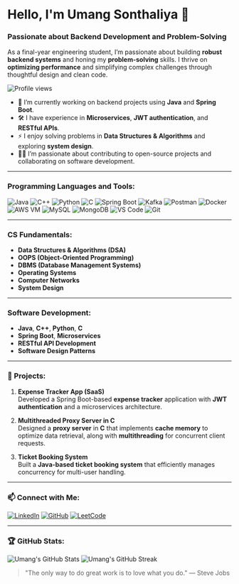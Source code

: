 # Hello, I'm Umang Sonthaliya 👋

### Passionate about Backend Development and Problem-Solving

As a final-year engineering student, I’m passionate about building **robust backend systems** and honing my **problem-solving** skills. I thrive on **optimizing performance** and simplifying complex challenges through thoughtful design and clean code.

 ![Profile views](https://komarev.com/ghpvc/?username=your-username&color=blue)

- 🌱 I’m currently working on backend projects using **Java** and **Spring Boot**.
- 🛠️ I have experience in **Microservices**, **JWT authentication**, and **RESTful APIs**.
- ⚡ I enjoy solving problems in **Data Structures & Algorithms** and exploring **system design**.
- 👨‍💻 I’m passionate about contributing to open-source projects and collaborating on software development.

---

### Programming Languages and Tools:
![Java](https://img.shields.io/badge/Java-blue?style=flat&logo=java)
![C++](https://img.shields.io/badge/C++-blue?style=flat&logo=cplusplus)
![Python](https://img.shields.io/badge/Python-blue?style=flat&logo=python)
![C](https://img.shields.io/badge/C-blue?style=flat&logo=c)
![Spring Boot](https://img.shields.io/badge/Spring_Boot-green?style=flat&logo=spring)
![Kafka](https://img.shields.io/badge/Kafka-grey?style=flat&logo=apachekafka)
![Postman](https://img.shields.io/badge/Postman-orange?style=flat&logo=postman)
![Docker](https://img.shields.io/badge/Docker-blue?style=flat&logo=docker)
![AWS VM](https://img.shields.io/badge/AWS_VM-orange?style=flat&logo=amazonaws)
![MySQL](https://img.shields.io/badge/MySQL-blue?style=flat&logo=mysql)
![MongoDB](https://img.shields.io/badge/MongoDB-green?style=flat&logo=mongodb)
![VS Code](https://img.shields.io/badge/VS_Code-blue?style=flat&logo=visualstudiocode)
![Git](https://img.shields.io/badge/Git-orange?style=flat&logo=git)

---

### CS Fundamentals:
- **Data Structures & Algorithms (DSA)**
- **OOPS (Object-Oriented Programming)**
- **DBMS (Database Management Systems)**
- **Operating Systems**
- **Computer Networks**
- **System Design**

---

### Software Development:
- **Java**, **C++**, **Python**, **C**
- **Spring Boot**, **Microservices**
- **RESTful API Development**
- **Software Design Patterns**

---

### 🔬 Projects:
1. **Expense Tracker App (SaaS)**  
   Developed a Spring Boot-based **expense tracker** application with **JWT authentication** and a microservices architecture.
   
2. **Multithreaded Proxy Server in C**  
   Designed a **proxy server** in **C** that implements **cache memory** to optimize data retrieval, along with **multithreading** for concurrent client requests.

3. **Ticket Booking System**  
   Built a **Java-based ticket booking system** that efficiently manages concurrency for multi-user handling.

---

### 📫 Connect with Me:
[![LinkedIn](https://img.shields.io/badge/LinkedIn-blue?style=flat&logo=linkedin)](https://www.linkedin.com/in/umangsonthaliya)
[![GitHub](https://img.shields.io/badge/GitHub-black?style=flat&logo=github)](https://github.com/your-username)
[![LeetCode](https://img.shields.io/badge/LeetCode-yellow?style=flat&logo=leetcode)](https://leetcode.com/your-username)

---

### 🏆 GitHub Stats:
![Umang's GitHub Stats](https://github-readme-stats.vercel.app/api?username=your-username&show_icons=true&theme=radical)
![Umang's GitHub Streak](https://github-readme-streak-stats.herokuapp.com/?user=your-username&theme=radical)

> "The only way to do great work is to love what you do." — Steve Jobs

